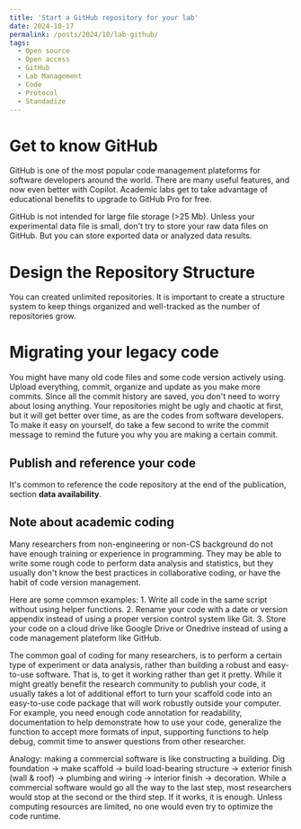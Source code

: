 ```yaml
---
title: 'Start a GitHub repository for your lab'
date: 2024-10-17
permalink: /posts/2024/10/lab-github/
tags:
  - Open source
  - Open access
  - GitHub
  - Lab Management
  - Code
  - Protocol
  - Standadize
---
```



Get to know GitHub
======

GitHub is one of the most popular code management plateforms for software developers around the world. 
There are many useful features, and now even better with Copilot. Academic labs get to take advantage of educational benefits to upgrade to GitHub Pro for free.

GitHub is not intended for large file storage (>25 Mb). Unless your experimental data file is small, don't try to store your raw data files on GitHub. But you can store exported data or analyzed data results. 

Design the Repository Structure 
======

You can created unlimited repositories. It is important to create a structure system to keep things organized and well-tracked as the number of repositories grow. 

Migrating your legacy code 
======

You might have many old code files and some code version actively using. Upload everything, commit, organize and update as you make more commits. Since all the commit history are saved, you don't need to worry about losing anything. Your repositories might be ugly and chaotic at first, but it will get better over time, as are the codes from software developers. To make it easy on yourself, do take a few second to write the commit message to remind the future you why you are making a certain commit. 

Publish and reference your code
------

It's common to reference the code repository at the end of the publication, section **data availability**. 

Note about academic coding
------

Many researchers from non-engineering or non-CS background do not have enough training or experience in programming. They may be able to write some rough code to perform data analysis and statistics, but they usually don't know the best practices in collaborative coding, or have the habit of code version management.

Here are some common examples: 1. Write all code in the same script without using helper functions. 2. Rename your code with a date or version appendix instead of using a proper version control system like Git. 3. Store your code on a cloud drive like Google Drive or Onedrive instead of using a code management plateform like GitHub.

The common goal of coding for many researchers, is to perform a certain type of experiment or data analysis, rather than building a robust and easy-to-use software. That is, to get it working rather than get it pretty. While it might greatly benefit the research community to publish your code, it usually takes a lot of additional effort to turn your scaffold code into an easy-to-use code package that will work robustly outside your computer. For example, you need enough code annotation for readability, documentation to help demonstrate how to use your code, generalize the function to accept more formats of input, supporting functions to help debug, commit time to answer questions from other researcher. 

Analogy: making a commercial software is like constructing a building. Dig foundation -> make scaffold -> build load-bearing structure -> exterior finish (wall & roof) -> plumbing and wiring -> interior finish -> decoration. While a commercial software would go all the way to the last step, most researchers would stop at the second or the third step. If it works, it is enough. Unless computing resources are limited, no one would even try to optimize the code runtime.
